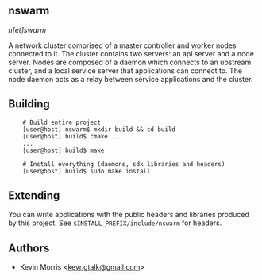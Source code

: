 nswarm
------

*n[et]swarm*

A network cluster comprised of a master controller and worker nodes connected to it. The cluster contains two servers: an api server and a node server. Nodes are composed of a daemon which connects to an upstream cluster, and a local service server that applications can connect to. The node daemon acts as a relay between service applications and the cluster.

Building
--------

		# Build entire project
		[user@host] nswarm$ mkdir build && cd build
		[user@host] build$ cmake ..
		...
		[user@host] build$ make

		# Install everything (daemons, sdk libraries and headers)
		[user@host] build$ sudo make install

Extending
---------

You can write applications with the public headers and libraries produced by this project.
See `$INSTALL_PREFIX/include/nswarm` for headers.

Authors
-------

* Kevin Morris &lt;kevr.gtalk@gmail.com&gt;


